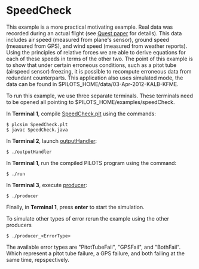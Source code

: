 # SpeedCheck

This example is a more practical motivating example. Real data was recorded during an actual flight (see [Quest paper](https://wcl.cs.rpi.edu/papers/quest2012.pdf) for details). This data includes air speed (measured from plane's sensor), ground speed (measured from GPS), and wind speed (measured from weather reports). Using the principles of relative forces we are able to derive equations for each of these speeds in terms of the other two. The point of this example is to show that under certain erroneous conditions, such as a pitot tube (airspeed sensor) freezing, it is possible to recompute erroneous data from redundant counterparts. This application also uses simulated mode, the data can be found in $PILOTS_HOME/data/03-Apr-2012-KALB-KFME.

To run this example, we use three separate terminals.
These terminals need to be opened all pointing to $PILOTS_HOME/examples/speedCheck.

In **Terminal 1**, compile [SpeedCheck.plt](./SpeedCheck.plt) using the commands:
```
$ plcsim SpeedCheck.plt
$ javac SpeedCheck.java
```

In **Terminal 2**, launch [outputHandler](./outputHandler):
```
$ ./outputHandler
```

In **Terminal 1**, run the compiled PILOTS program using the command:
```
$ ./run
```

In **Terminal 3**, execute [producer](./producer):
```
$ ./producer
```

Finally, in **Terminal 1**, press **enter** to start the simulation.

To simulate other types of error rerun the example using the other producers
```
$ ./producer_<ErrorType>
```
The available error types are "PitotTubeFail", "GPSFail", and "BothFail".
Which represent a pitot tube failure, a GPS failure, and both failing at the same time, repspectively.

